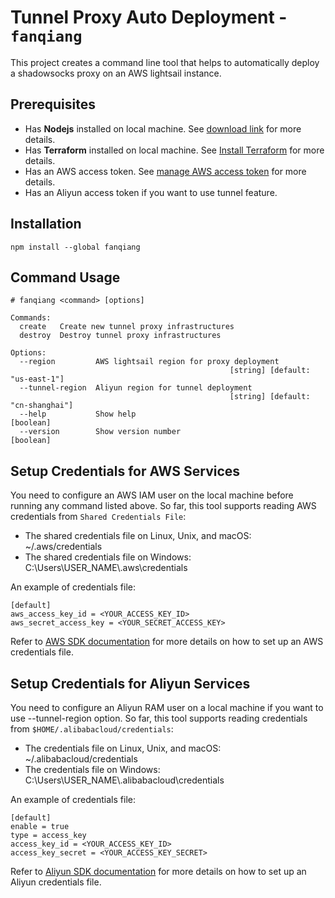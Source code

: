 # Tunnel Proxy Auto Deployment - `fanqiang`

This project creates a command line tool that helps to automatically deploy a shadowsocks proxy on an AWS lightsail instance.

## Prerequisites

- Has **Nodejs** installed on local machine. See [download link][1] for more details.
- Has **Terraform** installed on local machine. See [Install Terraform][5] for more details.
- Has an AWS access token. See [manage AWS access token][2] for more details.
- Has an Aliyun access token if you want to use tunnel feature.

[1]: https://nodejs.org/en/
[2]: https://console.aws.amazon.com/iam/home#security_credential
[5]: https://learn.hashicorp.com/tutorials/terraform/install-cli?in=terraform/aws-get-started

## Installation

```
npm install --global fanqiang
```

## Command Usage

```
# fanqiang <command> [options]

Commands:
  create   Create new tunnel proxy infrastructures
  destroy  Destroy tunnel proxy infrastructures

Options:
  --region         AWS lightsail region for proxy deployment
                                                 [string] [default: "us-east-1"]
  --tunnel-region  Aliyun region for tunnel deployment
                                                 [string] [default: "cn-shanghai"]
  --help           Show help                                           [boolean]
  --version        Show version number                                 [boolean]
```

## Setup Credentials for AWS Services

You need to configure an AWS IAM user on the local machine before running any command listed above. So far, this tool
supports reading AWS credentials from <code>Shared Credentials File</code>:

- The shared credentials file on Linux, Unix, and macOS: ~/.aws/credentials
- The shared credentials file on Windows: C:\Users\USER_NAME\\.aws\credentials

An example of credentials file:

```
[default]
aws_access_key_id = <YOUR_ACCESS_KEY_ID>
aws_secret_access_key = <YOUR_SECRET_ACCESS_KEY>
```

Refer to [AWS SDK documentation][3] for more details on how to set up an AWS credentials file.

[3]: https://docs.aws.amazon.com/sdk-for-javascript/v2/developer-guide/loading-node-credentials-shared.html

## Setup Credentials for Aliyun Services

You need to configure an Aliyun RAM user on a local machine if you want to use --tunnel-region option. So far, this tool
supports reading credentials from <code>$HOME/.alibabacloud/credentials</code>:

- The credentials file on Linux, Unix, and macOS: ~/.alibabacloud/credentials
- The credentials file on Windows: C:\Users\USER_NAME\\.alibabacloud\credentials

An example of credentials file:

```
[default]
enable = true
type = access_key
access_key_id = <YOUR_ACCESS_KEY_ID>
access_key_secret = <YOUR_ACCESS_KEY_SECRET>
```

Refer to [Aliyun SDK documentation][4] for more details on how to set up an Aliyun credentials file.

[4]: https://help.aliyun.com/document_detail/113296.html
